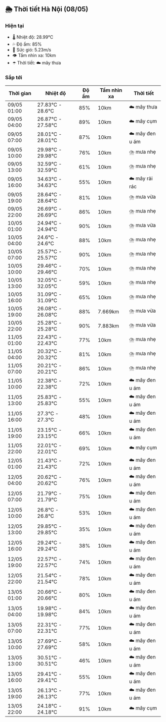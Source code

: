 ## 🌦️ Thời tiết Hà Nội (08/05)

### Hiện tại

- 🌡️ Nhiệt độ: 28.99℃
- 💦 Độ ẩm: 85%
- 💨 Sức gió: 5.23m/s
- 👁️ Tầm nhìn xa: 10km
- ☂️ Thời tiết: ☁️ mây thưa

### Sắp tới

| Thời gian | Nhiệt độ | Độ ẩm | Tầm nhìn xa | Thời tiết |
| --- | --- | --- | --- | --- |
| 09/05 01:00 | 27.83℃ - 28.6℃ | 85% | 10km | ☁️ mây thưa |
| 09/05 04:00 | 26.87℃ - 27.58℃ | 89% | 10km | ☁️ mây cụm |
| 09/05 07:00 | 28.01℃ - 28.01℃ | 87% | 10km | ☁️ mây đen u ám |
| 09/05 10:00 | 29.98℃ - 29.98℃ | 76% | 10km | ⛈️ mưa nhẹ |
| 09/05 13:00 | 32.59℃ - 32.59℃ | 61% | 10km | ⛈️ mưa nhẹ |
| 09/05 16:00 | 34.63℃ - 34.63℃ | 55% | 10km | ☁️ mây rải rác |
| 09/05 19:00 | 28.64℃ - 28.64℃ | 81% | 10km | ⛈️ mưa vừa |
| 09/05 22:00 | 26.69℃ - 26.69℃ | 86% | 10km | ⛈️ mưa nhẹ |
| 10/05 01:00 | 24.94℃ - 24.94℃ | 90% | 10km | ⛈️ mưa vừa |
| 10/05 04:00 | 24.6℃ - 24.6℃ | 88% | 10km | ⛈️ mưa nhẹ |
| 10/05 07:00 | 25.57℃ - 25.57℃ | 90% | 10km | ⛈️ mưa nhẹ |
| 10/05 10:00 | 29.46℃ - 29.46℃ | 70% | 10km | ⛈️ mưa nhẹ |
| 10/05 13:00 | 32.05℃ - 32.05℃ | 59% | 10km | ⛈️ mưa nhẹ |
| 10/05 16:00 | 31.09℃ - 31.09℃ | 65% | 10km | ⛈️ mưa nhẹ |
| 10/05 19:00 | 26.08℃ - 26.08℃ | 88% | 7.669km | ⛈️ mưa vừa |
| 10/05 22:00 | 25.28℃ - 25.28℃ | 90% | 7.883km | ⛈️ mưa vừa |
| 11/05 01:00 | 22.43℃ - 22.43℃ | 77% | 10km | ⛈️ mưa nhẹ |
| 11/05 04:00 | 20.32℃ - 20.32℃ | 81% | 10km | ⛈️ mưa nhẹ |
| 11/05 07:00 | 20.21℃ - 20.21℃ | 86% | 10km | ⛈️ mưa nhẹ |
| 11/05 10:00 | 22.38℃ - 22.38℃ | 72% | 10km | ☁️ mây đen u ám |
| 11/05 13:00 | 25.83℃ - 25.83℃ | 55% | 10km | ☁️ mây đen u ám |
| 11/05 16:00 | 27.3℃ - 27.3℃ | 48% | 10km | ☁️ mây đen u ám |
| 11/05 19:00 | 23.15℃ - 23.15℃ | 66% | 10km | ☁️ mây đen u ám |
| 11/05 22:00 | 22.01℃ - 22.01℃ | 69% | 10km | ☁️ mây cụm |
| 12/05 01:00 | 21.43℃ - 21.43℃ | 72% | 10km | ☁️ mây đen u ám |
| 12/05 04:00 | 20.62℃ - 20.62℃ | 76% | 10km | ☁️ mây đen u ám |
| 12/05 07:00 | 21.79℃ - 21.79℃ | 75% | 10km | ☁️ mây đen u ám |
| 12/05 10:00 | 26.8℃ - 26.8℃ | 53% | 10km | ☁️ mây đen u ám |
| 12/05 13:00 | 29.85℃ - 29.85℃ | 35% | 10km | ☁️ mây đen u ám |
| 12/05 16:00 | 29.24℃ - 29.24℃ | 38% | 10km | ☁️ mây đen u ám |
| 12/05 19:00 | 22.57℃ - 22.57℃ | 74% | 10km | ☁️ mây đen u ám |
| 12/05 22:00 | 21.54℃ - 21.54℃ | 78% | 10km | ☁️ mây đen u ám |
| 13/05 01:00 | 20.66℃ - 20.66℃ | 80% | 10km | ☁️ mây đen u ám |
| 13/05 04:00 | 19.98℃ - 19.98℃ | 84% | 10km | ☁️ mây đen u ám |
| 13/05 07:00 | 22.31℃ - 22.31℃ | 77% | 10km | ☁️ mây đen u ám |
| 13/05 10:00 | 27.69℃ - 27.69℃ | 58% | 10km | ☁️ mây đen u ám |
| 13/05 13:00 | 30.51℃ - 30.51℃ | 46% | 10km | ☁️ mây đen u ám |
| 13/05 16:00 | 29.41℃ - 29.41℃ | 55% | 10km | ☁️ mây đen u ám |
| 13/05 19:00 | 26.13℃ - 26.13℃ | 77% | 10km | ☁️ mây đen u ám |
| 13/05 22:00 | 24.18℃ - 24.18℃ | 91% | 10km | ☁️ mây cụm |
